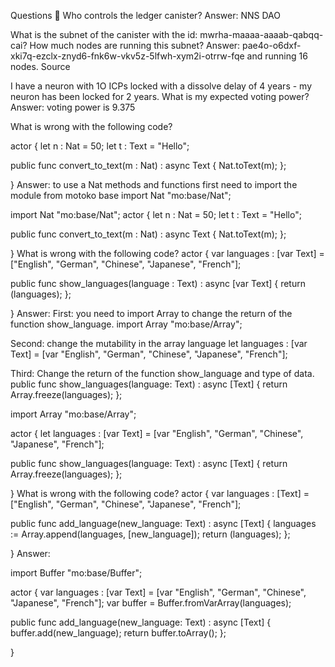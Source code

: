 Questions 🙋
Who controls the ledger canister? Answer: NNS DAO

What is the subnet of the canister with the id: mwrha-maaaa-aaaab-qabqq-cai? How much nodes are running this subnet? Answer: pae4o-o6dxf-xki7q-ezclx-znyd6-fnk6w-vkv5z-5lfwh-xym2i-otrrw-fqe and running 16 nodes.  Source

I have a neuron with 1O ICPs locked with a dissolve delay of 4 years - my neuron has been locked for 2 years. What is my expected voting power? Answer: voting power is 9.375

What is wrong with the following code?

actor {
  let n : Nat = 50;
  let t : Text = "Hello";

  public func convert_to_text(m : Nat) : async Text {
    Nat.toText(m);
  };

}
Answer: to use a Nat methods and functions first need to import the module from motoko base import Nat "mo:base/Nat";

import Nat "mo:base/Nat";
actor {
  let n : Nat = 50;
  let t : Text = "Hello";

  public func convert_to_text(m : Nat) : async Text {
    Nat.toText(m);
  };

}
What is wrong with the following code?
actor {
  var languages : [var Text] = ["English", "German", "Chinese", "Japanese", "French"];

  public func show_languages(language : Text) : async [var Text] {
    return (languages);
  };

}
Answer:  First: you need to import Array to change the return of the function show_language. import Array "mo:base/Array";

Second: change the mutability in the array language let languages : [var Text] = [var "English", "German", "Chinese", "Japanese", "French"];

Third: Change the return of the function show_language and type of data. public func show_languages(language: Text) : async [Text] { return Array.freeze(languages); };

import Array "mo:base/Array";

actor {
  let languages : [var Text] = [var "English", "German", "Chinese", "Japanese", "French"];

  public func show_languages(language: Text) : async [Text] {
    return Array.freeze(languages);
  };

}
What is wrong with the following code?
actor {
  var languages : [Text] = ["English", "German", "Chinese", "Japanese", "French"];

  public func add_language(new_language: Text) : async [Text] {
    languages := Array.append<Text>(languages, [new_language]);
    return (languages);
  };

}
Answer: 

import Buffer "mo:base/Buffer";

actor {
  var languages : [var Text] = [var "English", "German", "Chinese", "Japanese", "French"];
  var buffer = Buffer.fromVarArray(languages);

  public func add_language(new_language: Text) : async [Text] {
    buffer.add(new_language);
    return buffer.toArray();
  };

}